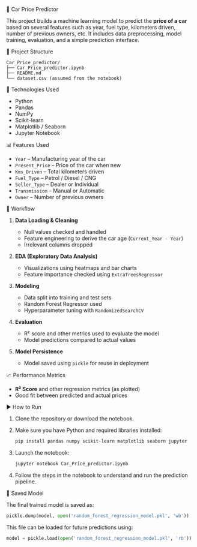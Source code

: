 🚗 Car Price Predictor

This project builds a machine learning model to predict the **price of a car** based on several features such as year, fuel type, kilometers driven, number of previous owners, etc. It includes data preprocessing, model training, evaluation, and a simple prediction interface.

📁 Project Structure

```
Car_Price_predictor/
├── Car_Price_predictor.ipynb
├── README.md
└── dataset.csv (assumed from the notebook)
```

🔧 Technologies Used

* Python
* Pandas
* NumPy
* Scikit-learn
* Matplotlib / Seaborn
* Jupyter Notebook

📊 Features Used

* `Year` – Manufacturing year of the car
* `Present_Price` – Price of the car when new
* `Kms_Driven` – Total kilometers driven
* `Fuel_Type` – Petrol / Diesel / CNG
* `Seller_Type` – Dealer or Individual
* `Transmission` – Manual or Automatic
* `Owner` – Number of previous owners

🔄 Workflow

1. **Data Loading & Cleaning**

   * Null values checked and handled
   * Feature engineering to derive the car age (`Current_Year - Year`)
   * Irrelevant columns dropped

2. **EDA (Exploratory Data Analysis)**

   * Visualizations using heatmaps and bar charts
   * Feature importance checked using `ExtraTreesRegressor`

3. **Modeling**

   * Data split into training and test sets
   * Random Forest Regressor used
   * Hyperparameter tuning with `RandomizedSearchCV`

4. **Evaluation**

   * R² score and other metrics used to evaluate the model
   * Model predictions compared to actual values

5. **Model Persistence**

   * Model saved using `pickle` for reuse in deployment

📈 Performance Metrics

* **R² Score** and other regression metrics (as plotted)
* Good fit between predicted and actual prices

▶️ How to Run

1. Clone the repository or download the notebook.

2. Make sure you have Python and required libraries installed:

   ```bash
   pip install pandas numpy scikit-learn matplotlib seaborn jupyter
   ```

3. Launch the notebook:

   ```bash
   jupyter notebook Car_Price_predictor.ipynb
   ```

4. Follow the steps in the notebook to understand and run the prediction pipeline.

💾 Saved Model

The final trained model is saved as:

```python
pickle.dump(model, open('random_forest_regression_model.pkl', 'wb'))
```

This file can be loaded for future predictions using:

```python
model = pickle.load(open('random_forest_regression_model.pkl', 'rb'))
```


